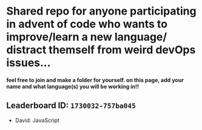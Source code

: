 # Shared repo for anyone participating in advent of code who wants to improve/learn a new language/ distract themself from weird devOps issues... 

#### feel free to join and make a folder for yourself. on this page, add your name and what language(s) you will be working in!!

## Leaderboard ID: `1730032-757ba045`


- David: JavaScript